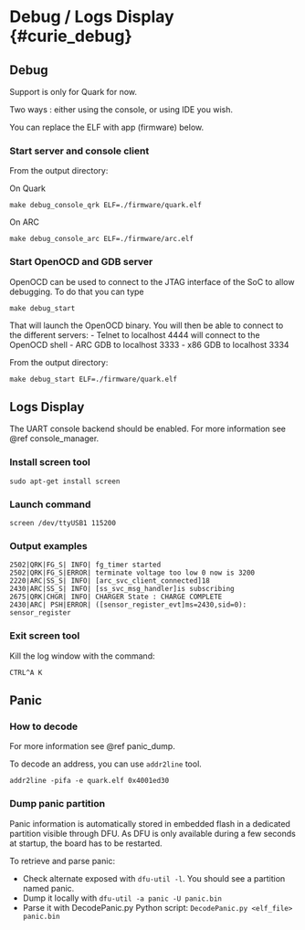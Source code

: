 Debug / Logs Display {#curie_debug}
====================

## Debug
Support is only for Quark for now.

Two ways : either using the console, or using IDE you wish.

You can replace the ELF with app (firmware) below.


### Start server and console client

From the output directory:

On Quark

    make debug_console_qrk ELF=./firmware/quark.elf

On ARC

    make debug_console_arc ELF=./firmware/arc.elf

### Start OpenOCD and GDB server

OpenOCD can be used to connect to the JTAG interface of the
SoC to allow debugging. To do that you can type

    make debug_start

That will launch the OpenOCD binary. You will then be able to connect to the different servers:
    - Telnet to localhost 4444 will connect to the OpenOCD shell
    - ARC GDB to localhost 3333
    - x86 GDB to localhost 3334

From the output directory:

    make debug_start ELF=./firmware/quark.elf

## Logs Display

The UART console backend should be enabled. For more information see @ref console_manager.

### Install screen tool

    sudo apt-get install screen

### Launch command

    screen /dev/ttyUSB1 115200

### Output examples

    2502|QRK|FG_S| INFO| fg_timer started
    2502|QRK|FG_S|ERROR| terminate voltage too low 0 now is 3200
    2220|ARC|SS_S| INFO| [arc_svc_client_connected]18
    2430|ARC|SS_S| INFO| [ss_svc_msg_handler]is subscribing
    2675|QRK|CHGR| INFO| CHARGER State : CHARGE COMPLETE
    2430|ARC| PSH|ERROR| ([sensor_register_evt]ms=2430,sid=0): sensor_register

### Exit screen tool
Kill the log window with the command:

    CTRL^A K

## Panic

### How to decode

For more information see @ref panic_dump.

To decode an address, you can use `addr2line` tool.

    addr2line -pifa -e quark.elf 0x4001ed30

### Dump panic partition

Panic information is automatically stored in embedded flash in a dedicated partition visible through DFU.
As DFU is only available during a few seconds at startup, the board has to be restarted.

To retrieve and parse panic:
- Check alternate exposed with `dfu-util -l`. You should see a partition named panic.
- Dump it locally with `dfu-util -a panic -U panic.bin`
- Parse it with DecodePanic.py Python script: `DecodePanic.py <elf_file> panic.bin`

